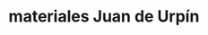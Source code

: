 ---
title: "materiales Juan de Urpín"
url: /barcelona/materiales-juan-de-urpin/
shop: hágalo usted mismo
---